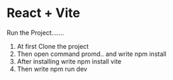 # React + Vite
 Run the Project.......
 1. At first Clone the project
 2. Then open command promd.. and write npm install
 3. After installing write npm install vite
 4. Then write npm run dev
 
 

